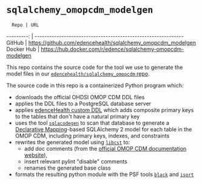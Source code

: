 # `sqlalchemy_omopcdm_modelgen`

      Repo | URL
---------: | -------------------------------------------------------------
    GitHub | <https://github.com/edencehealth/sqlalchemy_omopcdm_modelgen>
Docker Hub | <https://hub.docker.com/r/edence/sqlalchemy-omopcdm-modelgen>


This repo contains the source code for the tool we use to generate the model files in our [`edencehealth/sqlalchemy_omopcdm` repo](https://github.com/edencehealth/sqlalchemy_omopcdm).

The source code in this repo is a containerized Python program which:

- downloads the official OHDSI OMOP CDM DDL files
- applies the DDL files to a PostgreSQL database server
- applies [edenceHealth custom DDL](src/modelgen/sql/eh_mods.sql) which adds composite primary keys to the tables that don't have a natural primary key
- uses the tool [`sqlacodegen`](https://pypi.org/project/sqlacodegen/) to scan that database to generate a [Declarative Mapping](https://docs.sqlalchemy.org/en/20/orm/mapping_styles.html#orm-declarative-mapping)-based SQLAlchemy 2 model for each table in the OMOP CDM, including primary keys, indexes, and constraints
- rewrites the generated model using [`libcst`](https://pypi.org/project/libcst/) to:
    - add doc comments (from the [official OMOP CDM documentation website](https://ohdsi.github.io/CommonDataModel/cdm54.html)),
    - insert relevant pylint "disable" comments
    - renames the generated base class
- formats the resulting python module with the PSF tools [`black`](https://pypi.org/project/black/) and [`isort`](https://pypi.org/project/isort/)
